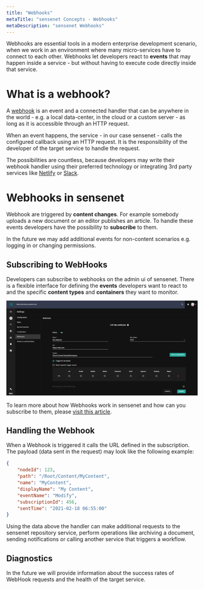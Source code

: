```yaml
---
title: "Webhooks"
metaTitle: "sensenet Concepts - Webhooks"
metaDescription: "sensenet Webhooks"
---
```


Webhooks are essential tools in a modern enterprise development scenario, when we work in an environment where many micro-services have to connect to each other. Webhooks let developers react to **events** that may happen inside a service - but without having to execute code directly inside that service.

# What is a webhook?
A [webhook](https://en.wikipedia.org/wiki/Webhook) is an event and a connected handler that can be anywhere in the world - e.g. a local data-center, in the cloud or a custom server - as long as it is accessible through an HTTP request.

When an event happens, the service - in our case sensenet - calls the configured callback using an HTTP request. It is the responsibility of the developer of the target service to handle the request.

The possibilities are countless, because developers may write their webhook handler using their preferred technology or integrating 3rd party services like [Netlify](https://www.netlify.com) or [Slack](https://slack.com/intl/en-hu).

# Webhooks in sensenet
Webhook are triggered by **content changes**. For example somebody uploads a new document or an editor publishes an article. To handle these events developers have the possibility to **subscribe** to them.

<note severity="info">In the future we may add additional events for non-content scenarios e.g. logging in or changing permissions.</note>

## Subscribing to WebHooks
Developers can subscribe to webhooks on the admin ui of sensenet. There is a flexible interface for defining the **events** developers want to react to and the specific **content types** and **containers** they want to monitor.

![Webhook subscription](img/webhook_edit.png)

To learn more about how Webhooks work in sensenet and how can you subscribe to them, please [visit this article](/tutorials/webhooks).

## Handling the Webhook
When a Webhook is triggered it calls the URL defined in the subscription. The payload (data sent in the request) may look like the following example:

```json
{
    "nodeId": 123,
    "path": "/Root/Content/MyContent",
    "name": "MyContent",
    "displayName": "My Content",
    "eventName": "Modify",
    "subscriptionId": 456,
    "sentTime": "2021-02-18 06:55:00"
}
```

Using the data above the handler can make additional requests to the sensenet repository service, perform operations like archiving a document, sending notifications or calling another service that triggers a workflow.

## Diagnostics
In the future we will provide information about the success rates of WebHook requests and the health of the target service.
